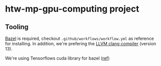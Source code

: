 # htw-mp-gpu-computing project


## Tooling
[Bazel](https://bazel.build) is required, checkout `.github/workflows/workflow.yml` as reference for installing.
In addition, we're prefering the [LLVM clang compiler](https://clang.llvm.org) (version 13).

We're using Tensorflows cuda library for bazel ([ref](https://github.com/tensorflow/runtime/tree/master/third_party/rules_cuda))
